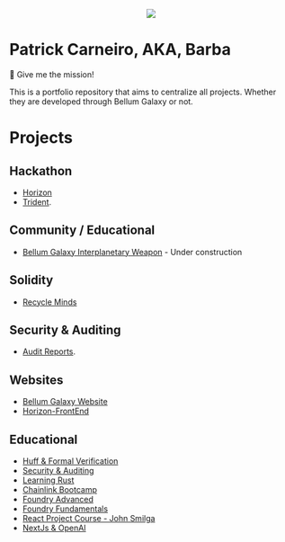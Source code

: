 <p align="center">
  <img src="https://github.com/i3arba/Portfolio/assets/137734653/8e645338-0eab-4e43-95db-a5a5b9374d00">
</p>

# Patrick Carneiro, AKA, Barba
🎯 Give me the mission! 

This is a portfolio repository that aims to centralize all projects. Whether they are developed through Bellum Galaxy or not.

# Projects
## Hackathon
- [Horizon](https://devpost.com/software/horizon-8qkbv0)
- [Trident](https://devpost.com/software/trident-d2lakz?ref_content=user-portfolio&ref_feature=in_progress).

## Community / Educational
- [Bellum Galaxy Interplanetary Weapon](https://github.com/BellumGalaxy/BG-IW) - Under construction

## Solidity
- [Recycle Minds](https://github.com/i3arba/Recycle-Project)

## Security & Auditing
- [Audit Reports](https://github.com/i3arba/Security-Audits).

## Websites
- [Bellum Galaxy Website](https://github.com/BellumGalaxy/bg-website)
- [Horizon-FrontEnd](https://github.com/BellumGalaxy/horizon-dapp)

## Educational
- [Huff & Formal Verification](https://github.com/Cyfrin/assembly-evm-opcodes-and-formal-verification-course)
- [Security & Auditing](https://github.com/i3arba/Security-Auditing)
- [Learning Rust](https://github.com/i3arba/Learning-Rust)
- [Chainlink Bootcamp](https://github.com/i3arba/Chainlink-Bootcamp)
- [Foundry Advanced](https://github.com/i3arba/PatrickCollins-Advanced-Foundry)
- [Foundry Fundamentals](https://github.com/i3arba/Collins/tree/main/foundry-f23/foundry-simple-storage-f23)
- [React Project Course - John Smilga](https://github.com/i3arba/React-18-Tutorial-and-Projects-Course-2023---John-Smilga)
- [NextJs & OpenAI](https://github.com/i3arba/NextJs-OpenAI)
